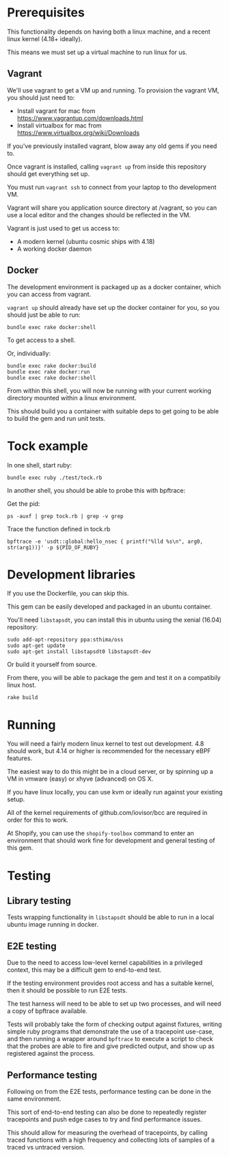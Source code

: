 # Prerequisites

This functionality depends on having both a linux machine, and a recent linux kernel (4.18+ ideally).

This means we must set up a virtual machine to run linux for us.

## Vagrant

We'll use vagrant to get a VM up and running. To provision the vagrant VM, you should just need to:

* Install vagrant for mac from https://www.vagrantup.com/downloads.html
* Install virtualbox for mac from https://www.virtualbox.org/wiki/Downloads

If you've previously installed vagrant, blow away any old gems if you need to.

Once vagrant is installed, calling `vagrant up` from inside this repository should get everything set up.

You must run `vagrant ssh` to connect from your laptop to tho development VM.

Vagrant will share you application source directory at /vagrant, so you can use a local editor and the changes should be reflected in the VM.

Vagrant is just used to get us access to:

* A modern kernel (ubuntu cosmic ships with 4.18)
* A working docker daemon

## Docker

The development environment is packaged up as a docker container, which you can access from vagrant.

`vagrant up` should already have set up the docker container for you, so you should just be able to run:

```
bundle exec rake docker:shell
```

To get access to a shell.

Or, individually:

```
bundle exec rake docker:build
bundle exec rake docker:run
bundle exec rake docker:shell
```

From within this shell, you will now be running with your current working directory mounted within a linux environment.

This should build you a container with suitable deps to get going to be able to build the gem and run unit tests.

# Tock example

In one shell, start ruby:

```
bundle exec ruby ./test/tock.rb
```

In another shell, you should be able to probe this with bpftrace:

Get the pid:
```
ps -auxf | grep tock.rb | grep -v grep
```

Trace the function defined in tock.rb
```
bpftrace -e 'usdt::global:hello_nsec { printf("%lld %s\n", arg0, str(arg1))}' -p ${PID_OF_RUBY}
```

# Development libraries

If you use the Dockerfile, you can skip this.

This gem can be easily developed and packaged in an ubuntu container.

You'll need `libstapsdt`, you can install this in ubuntu using the xenial (16.04) repository:

```
sudo add-apt-repository ppa:sthima/oss
sudo apt-get update
sudo apt-get install libstapsdt0 libstapsdt-dev
```

Or build it yourself from source.

From there, you will be able to package the gem and test it on a compatibily linux host.

```
rake build
```

# Running

You will need a fairly modern linux kernel to test out development. 4.8 should work, but 4.14 or higher is recommended for the necessary eBPF features.

The easiest way to do this might be in a cloud server, or by spinning up a VM in vmware (easy) or xhyve (advanced) on OS X.

If you have linux locally, you can use kvm or ideally run against your existing setup.

All of the kernel requirements of github.com/iovisor/bcc are required in order for this to work.

At Shopify, you can use the `shopify-toolbox` command to enter an environment that should work fine for development and general testing of this gem.

# Testing

## Library testing

Tests wrapping functionality in `libstapsdt` should be able to run in a local ubuntu image running in docker.

## E2E testing

Due to the need to access low-level kernel capabilities in a privileged context, this may be a difficult gem to end-to-end test.

If the testing environment provides root access and has a suitable kernel, then it should be possible to run E2E tests.

The test harness will need to be able to set up two processes, and will need a copy of bpftrace available.

Tests will probably take the form of checking output against fixtures, writing simple ruby programs that demonstrate the use of a tracepoint use-case, and then running a wrapper around `bpftrace` to execute a script to check that the probes are able to fire and give predicted output, and show up as registered against the process.

## Performance testing

Following on from the E2E tests, performance testing can be done in the same environment.

This sort of end-to-end testing can also be done to repeatedly register tracepoints and push edge cases to try and find performance issues.

This should allow for measuring the overhead of tracepoints, by calling traced functions with a high frequency and collecting lots of samples of a traced vs untraced version.
